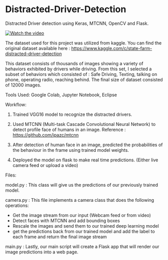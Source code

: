 # Distracted-Driver-Detection

Distracted Driver detection using Keras, MTCNN, OpenCV and Flask.

[![Watch the video](https://i.imgur.com/SyhvFfX.png)](https://youtu.be/n35xB_-uSYE)

The dataset used for this project was utilized from kaggle. You can find the original dataset available here : https://www.kaggle.com/c/state-farm-distracted-driver-detection

This dataset consists of thousands of images showing a variety of behaviors exhibited by drivers while driving. From this set, I selected a subset of behaviors which consisted of : Safe Driving, Texting, talking on phone, operating radio, reaching behind. The final size of dataset consisted of 12000 images.

Tools Used: Google Colab, Jupyter Notebook, Eclipse

Workflow:

1. Trained VGG16 model to recognize the distracted drivers.

2. Used MTCNN (Multi-task Cascade Convolutional Neural Network) to detect profile face of humans in an image.
Reference : https://github.com/ipazc/mtcnn

3. After detection of human face in an image, predicted the probabilities of the behaviour in the frame using trained model weights.

4. Deployed the model on flask to make real time predictions. (Either live camera feed or upload a video)


Files:

model.py : This class will give us the predictions of our previously trained model.

camera.py : This file implements a camera class that does the following operations: 

- Get the image stream from our input (Webcam feed or from video)
- Detect faces with MTCNN and add bounding boxes
- Rescale the images and send them to our trained deep learning model 
- get the predictions back from our trained model and add the label to each frame and return the final image stream

main.py : Lastly, our main script will create a Flask app that will render our image predictions into a web page.

